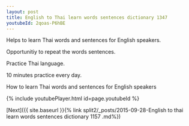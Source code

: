 ```yaml
---
layout: post
title: English to Thai learn words sentences dictionary 1347 
youtubeId: 2qoas-P6hBE
---
```

 
 
Helps to learn Thai words and sentences for English speakers.

Opportunitiy to repeat the words sentences. 

Practice Thai language. 
 
10 minutes practice every day. 
 
How to learn Thai words and sentences for English speakers 
 
{% include youtubePlayer.html id=page.youtubeId %}
 
 
[Next]({{ site.baseurl }}{% link  split2/_posts/2015-09-28-English to thai learn words sentences dictionary 1157 .md%})
 
